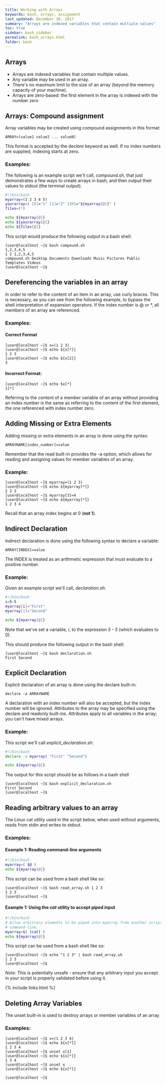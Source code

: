 ```yaml
---
title: Working with Arrays
keywords: bash, arrays, assignment
last_updated: December 10, 2017
summary: "Arrays are indexed variables that contain multiple values"
toc: true
sidebar: bash_sidebar
permalink: bash_arrays.html
folder: bash
---
```


## Arrays
* Arrays are indexed variables that contain multiple values.
* Any variable may be used in an array.  
* There's no maximum limit to the size of an array (beyond the memory capacity
     of your machine).
* Arrays are zero-based: the first element in the array is indexed with the
    number zero

## Arrays: Compound assignment
Array variables may be created using compound assignments in this format:

    ARRAY=(value1 value2 ... valueN)

This format is accepted by the *declare* keyword as well.  If no index numbers
are supplied, indexing starts at zero.

### Examples:

The following is an example script we'll call, compound.sh,  that just
 demonstrates a few ways to create arrays in bash, and then output their
 values to stdout (the terminal output).

```sh
#!/bin/bash
myarray=(1 2 3 4 5)
yourarray=( [0]="1" [1]="2" [20]="${myarray[@]}" )
files=(*)

echo ${myarray[@]}
echo ${yourarray[@]}
echo ${files[@]}
```

This script would produce the following output in a bash shell:

    [user@localhost ~]$ bash compound.sh
    1,2,3,4,5
    1 2 1,2,3,4,5
    compound.sh Desktop Documents Downloads Music Pictures Public Templates Videos
    [user@localhost ~]$

## Dereferencing the variables in an array
In order to refer to the content of an item in an array, use curly braces.
 This is necessary, as you can see from the following example, to bypass the
 shell interpretation of expansion operators. If the index number is @ or *,
  all members of an array are referenced.

### Examples:

#### Correct Format

    [user@localhost ~]$ x=(1 2 3)
    [user@localhost ~]$ echo ${x[*]}
    1 2 3
    [user@localhost ~]$ echo ${x[2]}
    3

#### Incorrect Format:

    [user@localhost ~]$ echo $x[*]
    1[*]


Referring to the content of a member variable of an array without providing
 an index number is the same as referring to the content of the first element,
 the one referenced with index number zero.

## Adding Missing or Extra Elements

Adding missing or extra elements in an array is done using the syntax:

    ARRAYNAME[index_number]=value

Remember that the read built-in provides the -a option, which allows for reading
 and assigning values for member variables of an array.

### Example:

    [user@localhost ~]$ myarray=(1 2 3)
    [user@localhost ~]$ echo ${myarray[*]}
    1 2 3
    [user@localhost ~]$ myarray[3]=4
    [user@localhost ~]$ echo ${myarray[*]}
    1 2 3 4

Recall that an array index begins at 0 (**not 1**).

## Indirect Declaration

Indirect declaration is done using the following syntax to declare a variable:

    ARRAY[INDEX]=value

The INDEX is treated as an arithmetic expression that must evaluate to a
positive number.

### Example:

Given an example script we'll call, _declaration.sh_:

```sh
#!/bin/bash
i=5-5
myarray[i]="First"
myarray[1]="Second"

echo ${myarray[@]}
```
Note that we've set a variable, _i_, to the expression _5 - 5_ (which evaluates
    to 0).

This should produce the following output in the bash shell:

    [user@localhost ~]$ bash declaration.sh
    First Second


## Explicit Declaration

Explicit declaration of an array is done using the declare built-in:

    declare -a ARRAYNAME

A declaration with an index number will also be accepted, but the index number
 will be ignored. Attributes to the array may be specified using the declare and
 readonly built-ins. Attributes apply to all variables in the array; you can't
 have mixed arrays.

### Example:

This script we'll call _explicit_declaration.sh_:

```sh
#!/bin/bash
declare -a myarray( "First" "Second")

echo ${myarray[@]}
```

The output for this script should be as follows in a bash shell

    [user@localhost ~]$ bash explicit_declaration.sh
    First Second
    [user@localhost ~]$

## Reading arbitrary values to an array

The Linux cat utility used in the script below, when used without arguments,
 reads from stdin and writes to stdout.

### Examples:

#### Example 1: Reading command-line arguments
```sh
#!/bin/bash
myarray=( $@ )
echo ${myarray[@]}
```

This script can be used from a bash shell like so:

    [user@localhost ~]$ bash read_array.sh 1 2 3
    1 2 3
    [user@localhost ~]$

#### Example 1: Using the _cat_ utility to accept piped input
```sh
#!/bin/bash
# Allow arbitrary elements to be piped into myarray from another script or the
# command-line.
myarray=$( (cat) )
echo ${myarray[@]}
```

This script can be used from a bash shell like so:

    [user@localhost ~]$ echo "1 2 3" | bash read_array.sh
    1 2 3
    [user@localhost ~]$



*Note:* This is potentially unsafe - ensure that any arbitrary input you accept
in your script is properly validated before using it.

{% include links.html %}

## Deleting Array Variables

The unset built-in is used to destroy arrays or member variables of an array

### Examples:

    [user@localhost ~]$ x=(1 2 3 4)
    [user@localhost ~]$ echo ${x[*]}
    1 2 3 4
    [user@localhost ~]$ unset x[1]
    [user@localhost ~]$ echo ${x[*]}
    1 3 4
    [user@localhost ~]$ unset x
    [user@localhost ~]$ echo ${x[*]}

    [user@localhost ~]$
